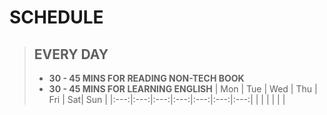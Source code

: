 # SCHEDULE
> **EVERY DAY**
> - 
> - **30 - 45 MINS FOR READING NON-TECH BOOK**
> - **30 - 45 MINS FOR LEARNING ENGLISH**
|  Mon |  Tue | Wed  |  Thu |  Fri | Sat| Sun |
|:---:|:---:|:---:|:---:|:---:|:---:|:---:|
|   |   |   |   |   |


<!--stackedit_data:
eyJoaXN0b3J5IjpbMTQ1Njc4MjY3NF19
-->